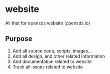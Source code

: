 # website
All that for opensds website (opensds.io)


## Purpose
1. Add all source code, scripts, images...
2. Add all design, and other related information
3. Add documentation related to website
4. Track all issues related to website
